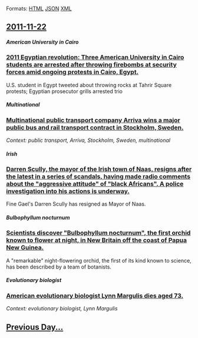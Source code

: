 
Formats: [HTML](2011/11/22/index.html)  [JSON](2011/11/22/index.json)  [XML](2011/11/22/index.xml)  

## [2011-11-22](/news/2011/11/22/index.md)

##### American University in Cairo
### [2011 Egyptian revolution: Three American University in Cairo students are arrested after throwing firebombs at security forces amid ongoing protests in Cairo, Egypt. ](/news/2011/11/22/2011-egyptian-revolution-three-american-university-in-cairo-students-are-arrested-after-throwing-firebombs-at-security-forces-amid-ongoing.md)
U.S. student in Egypt tweeted about throwing rocks at Tahrir Square protests; Egyptian prosecutor grills arrested trio

##### Multinational
### [Multinational public transport company Arriva wins a major public bus and rail transport contract in Stockholm, Sweden. ](/news/2011/11/22/multinational-public-transport-company-arriva-wins-a-major-public-bus-and-rail-transport-contract-in-stockholm-sweden.md)
_Context: public transport, Arriva, Stockholm, Sweden, multinational_

##### Irish
### [Darren Scully, the mayor of the Irish town of Naas, resigns after the latest in a series of scandals, having made radio comments about the "aggressive attitude" of "black Africans". A police investigation into his actions is underway. ](/news/2011/11/22/darren-scully-the-mayor-of-the-irish-town-of-naas-resigns-after-the-latest-in-a-series-of-scandals-having-made-radio-comments-about-the.md)
Fine Gael&#39;s Darren Scully has resigned as Mayor of Naas.

##### Bulbophyllum nocturnum
### [Scientists discover "Bulbophyllum nocturnum", the first orchid known to flower at night, in New Britain off the coast of Papua New Guinea. ](/news/2011/11/22/scientists-discover-bulbophyllum-nocturnum-the-first-orchid-known-to-flower-at-night-in-new-britain-off-the-coast-of-papua-new-guinea.md)
A &quot;remarkable&quot; night-flowering orchid, the first of its kind known to science, has been described by a team of botanists.

##### Evolutionary biologist
### [American evolutionary biologist Lynn Margulis dies aged 73. ](/news/2011/11/22/american-evolutionary-biologist-lynn-margulis-dies-aged-73.md)
_Context: evolutionary biologist, Lynn Margulis_

## [Previous Day...](/news/2011/11/21/index.md)


